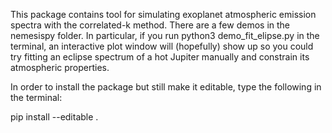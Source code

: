 This package contains tool for simulating exoplanet atmospheric
emission spectra with the correlated-k method. There are a few demos 
in the nemesispy folder. In particular, if you run 
python3 demo_fit_elipse.py in the terminal, an interactive plot
window will (hopefully) show up so you could try fitting an 
eclipse spectrum of a hot Jupiter manually and constrain its
atmospheric properties. 

In order to install the package but still make it editable, type the
following in the terminal:

pip install --editable .